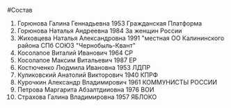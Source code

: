 #Состав
1. Горюнова Галина Геннадьевна 1953 Гражданская Платформа
2. Горюнова Наталья Андреевна 1984 За женщин России
3. Жиховцева Наталья Александровна 1991 \"местная ОО Калининского района СПб СОЮЗ \"Чернобыль-Квант\"
4. Косолапое Виталий Иванович 1964 СР
5. Косолапое Максим Витальевич 1987 ЕР
6. Костюченко Людмила Ивановна 1953 ЛДПР
7. Куликовский Анатолий Викторович 1940 КПРФ
8. Курочкин Александр Владимирович 1961 КОММУНИСТЫ РОССИИ
9. Петрова Маргарита Абзалтдииовна 1976 ВОИ
10. Страхова Галина Владимировна 1957 ЯБЛОКО
